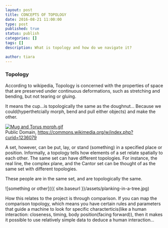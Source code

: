 ```yaml
---
layout: post
title: CONCEPTS OF TOPOLOGY
date: 2016-08-21 11:00:00
type: post
published: true
status: publish
categories: []
tags: []
description: What is topology and how do we navigate it?

author: tiara
---
```


### Topology 

According to wikipedia, Topology is concerned with the properties of space that are preserved under continuous deformations, such as stretching and bending, but not tearing or gluing. 

It means the cup...is topologically the same as the doughnut... Because we could(hyperthetcially morph, bend and pull either objects) and make the other. 

<p><a href="https://commons.wikimedia.org/wiki/File:Mug_and_Torus_morph.gif#/media/File:Mug_and_Torus_morph.gif"><img src="https://upload.wikimedia.org/wikipedia/commons/2/26/Mug_and_Torus_morph.gif" alt="Mug and Torus morph.gif"></a><br>Public Domain, <a href="https://commons.wikimedia.org/w/index.php?curid=1236079">https://commons.wikimedia.org/w/index.php?curid=1236079</a></p>

A set, however, can be put, lay, or stand (something) in a specified place or position. Informally, a topology tells how elements of a set relate spatially to each other. The same set can have different topologies. For instance, the real line, the complex plane, and the Cantor set can be thought of as the same set with different topologies. 

These people are in the same set, and are topologically the same. 

![something or other]({{ site.baseurl }}/assets/planking-in-a-tree.jpg)

How this relates to the project is through comparison. If you can map the comparison topology, which means you have certain rules and parameters that guide a machine to look for specific characterticis(like a human interaction: closeness, timing, body position(facing forward)), then it makes it possible to use relatively simple data to deduce a human interaction...

